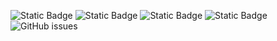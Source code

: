 ![Static Badge](https://img.shields.io/badge/blacklists-60-000000) ![Static Badge](https://img.shields.io/badge/blacklisted-3120583-cc0000) ![Static Badge](https://img.shields.io/badge/whitelisted-2243-00CC00) ![Static Badge](https://img.shields.io/badge/streaming_blacklist-28107-000000) ![GitHub issues](https://img.shields.io/github/issues/fabriziosalmi/blacklists)
